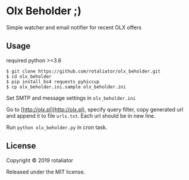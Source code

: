 # Olx Beholder ;)
Simple watcher and email notifier for recent OLX offers

## Usage

required python >=3.6

	$ git clone https://github.com/rotaliator/olx_beholder.git
	$ cd olx_beholder
	$ pip install bs4 requests pyhiccup
	$ cp olx_beholder.ini.sample olx_beholder.ini

Set SMTP and message settings in `olx_beholder.ini`

Go to [http://olx.pl](http://olx.pl), specify query filter, copy generated url and append it to file `urls.txt`. Each url should be in new line.

Run `python olx_beholder.py` in cron task.


## License

Copyright © 2019 rotaliator

Released under the MIT license.
